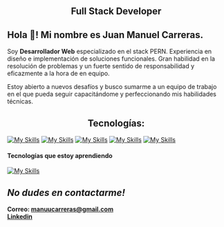 <h2 align='center'>
 Full Stack Developer 
</h2>

## Hola 👋! Mi nombre es Juan Manuel Carreras. 

Soy **Desarrollador Web** especializado en el stack PERN. Experiencia en diseño e implementación de soluciones funcionales. Gran habilidad en la resolución de problemas y un fuerte sentido de responsabilidad y eficazmente a la hora de en equipo.

Estoy abierto a nuevos desafíos y busco sumarme a un equipo de trabajo en el que pueda seguir capacitándome y perfeccionando mis habilidades técnicas. 

</p>

<h2 align='center'> Tecnologías: </h2>

[![My Skills](https://skillicons.dev/icons?i=html,css,javascript)](https://skillicons.dev)
[![My Skills](https://skillicons.dev/icons?i=react,redux,tailwind,vite)](https://skillicons.dev)
[![My Skills](https://skillicons.dev/icons?i=nodejs,express,sequelize)](https://skillicons.dev)
[![My Skills](https://skillicons.dev/icons?i=postgres,sqlite)](https://skillicons.dev)
[![My Skills](https://skillicons.dev/icons?i=github,git,vscode,postman)](https://skillicons.dev)

#### Tecnologías que estoy aprendiendo

[![My Skills](https://skillicons.dev/icons?i=ts,py)](https://skillicons.dev)

## _No dudes en contactarme!_

**Correo: manuucarreras@gmail.com** </br>
**<a href='https://www.linkedin.com/in/manuel-carreras/'>Linkedin</a>**
